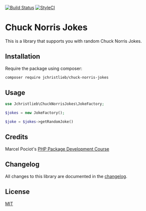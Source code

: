 [![Build Status](https://travis-ci.com/jchristlieb/chuck-norris-jokes.svg?branch=master)](https://travis-ci.com/jchristlieb/chuck-norris-jokes)
[![StyleCI](https://github.styleci.io/repos/185214456/shield?branch=master)](https://github.styleci.io/repos/185214456)

# Chuck Norris Jokes

This is a library that supports you with random Chuck Norris Jokes. 

## Installation

Require the package using composer:

```bash
composer require jchristlieb/chuck-norris-jokes
```

## Usage

```php
use Jchristlieb\ChuckNorrisJokes\JokeFactory;

$jokes = new JokeFactory();

$joke = $jokes->getRandomJoke()
```

## Credits
Marcel Pociot's [PHP Package Development Course](https://phppackagedevelopment.com)

## Changelog
All changes to this library are documented in the [changelog](CHANGELOG.md).

## License
[MIT](license.md)

